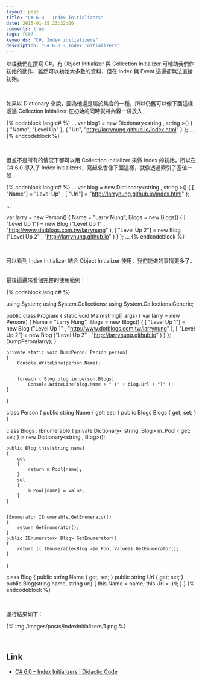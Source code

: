 ```yaml
---
layout: post
title: "C# 6.0 - Index initializers"
date: 2015-01-15 23:32:00
comments: true
tags: [C#]
keywords: "C#, Index initializers"
description: "C# 6.0 - Index initializers"
---
```


以往我們在撰寫 C#，有 Object Initializer 與 Collection Initializer 可輔助我們作初始的動作，雖然可以初始大多數的資料，但在 Index 與 Event 這邊卻無法直接初始。  

<!-- More -->

<br/>


如果以 Dictionary 來說，因為他還是屬於集合的一種，所以仍舊可以像下面這樣透過 Collection Initializer 在初始的同時就將內容一併放入：  
<!-- More -->
>
{% codeblock lang:c# %}
...
var blog1 = new Dictionary<string , string >()
{
    { "Name", "Level Up" },
    { "Url", "http://larrynung.github.io/index.html" }
};
...
{% endcodeblock %}

<br/>


但並不是所有的情況下都可以用 Collection Initializer 來做 Index 的初始，所以在 C# 6.0 導入了 Index initializers，寫起來會像下面這樣，就像透過索引子塞值一般：

{% codeblock lang:c# %}
...
var blog = new Dictionary<string , string >()
{
    [ "Name"] = "Level Up" ,
    [ "Url"] = "http://larrynung.github.io/index.html"
};

...

var larry = new Person()
{
    Name = "Larry Nung",
    Blogs = new Blogs()
    {
        [ "Level Up 1"] = new Blog ("Level Up 1" , "http://www.dotblogs.com.tw/larrynung" ),
        [ "Level Up 2"] = new Blog ("Level Up 2" , "http://larrynung.github.io" )
     }
};
...
{% endcodeblock %}

<br/>


可以看到 Index Initializer 結合 Object Initializer 使用，我們能做的事情更多了。  
<br/>


最後這邊來看個完整的使用範例：

{% codeblock lang:c# %}

using System;
using System.Collections;
using System.Collections.Generic;


public class Program
{
    static void Main(string[] args)
    {
        var larry = new Person()
        {
            Name = "Larry Nung",
            Blogs = new Blogs()
            {
                [ "Level Up 1"] = new Blog ("Level Up 1" , "http://www.dotblogs.com.tw/larrynung" ),
                [ "Level Up 2"] = new Blog ("Level Up 2" , "http://larrynung.github.io" )
            }
        };
        DumpPeron(larry);
    }


    private static void DumpPeron( Person person)
    {
        Console.WriteLine(person.Name);


        foreach ( Blog blog in person.Blogs)
            Console.WriteLine(blog.Name + " (" + blog.Url + ")" );
    }
}


class Person
{
    public string Name { get; set; }
    public Blogs Blogs { get; set; }
}


class Blogs : IEnumerable <Blog >
{
    private Dictionary< string, Blog> m_Pool { get; set; } = new Dictionary<string , Blog>();


    public Blog this[string name]
    {
        get
        {
            return m_Pool[name];
        }
        set
        {
            m_Pool[name] = value;
        }
    }


    IEnumerator IEnumerable.GetEnumerator()
    {
        return GetEnumerator();
    }
    public IEnumerator< Blog> GetEnumerator()
    {
        return (( IEnumerable<Blog >)m_Pool.Values).GetEnumerator();
    }
}


class Blog
{
    public string Name { get; set; }
    public string Url { get; set; }
    public Blog(string name, string url)
    {
        this.Name = name;
        this.Url = url;
    }
}
{% endcodeblock %}

<br/>


運行結果如下：

{% img /images/posts/IndexInitializers/1.png %}

<br/>


Link
----
* [C# 6.0 – Index Initializers | Didactic Code](http://davefancher.com/2014/08/08/c-6-0-index-initializers/)

